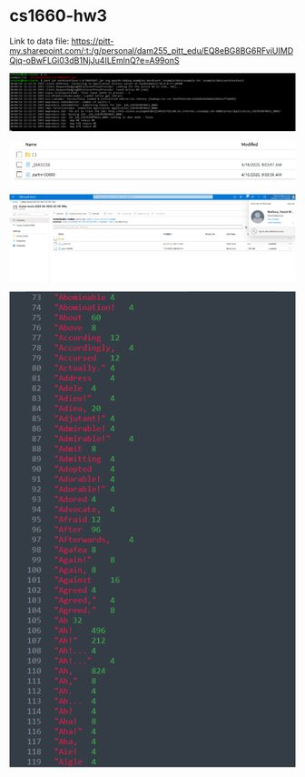 # cs1660-hw3

Link to data file: https://pitt-my.sharepoint.com/:t:/g/personal/dam255_pitt_edu/EQ8eBG8BG6RFviUIMDQjq-oBwFLGi03dB1NjJu4ILEmlnQ?e=A99onS

![](./wordcount_on_azure.png)

![](./output_on_azure.png)

![](./azure_account.png)

![](./output.png)
